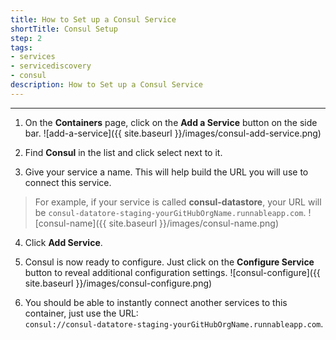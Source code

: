 ```yaml
---
title: How to Set up a Consul Service
shortTitle: Consul Setup
step: 2
tags:
- services
- servicediscovery
- consul
description: How to Set up a Consul Service
---
```


---

1. On the **Containers** page, click on the **Add a Service** button on the side bar.
  ![add-a-service]({{ site.baseurl }}/images/consul-add-service.png)

2. Find **Consul** in the list and click select next to it.

3. Give your service a name. This will help build the URL you will use to connect this service.
  > For example, if your service is called **consul-datastore**, your URL will be `consul-datatore-staging-yourGitHubOrgName.runnableapp.com`.
  ![consul-name]({{ site.baseurl }}/images/consul-name.png)

4. Click **Add Service**.

5. Consul is now ready to configure. Just click on the **Configure Service** button to reveal additional configuration settings.
  ![consul-configure]({{ site.baseurl }}/images/consul-configure.png)

6. You should be able to instantly connect another services to this container, just use the URL:  
    `consul://consul-datatore-staging-yourGitHubOrgName.runnableapp.com`.
